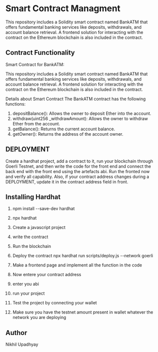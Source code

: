 
# Smart Contract Managment
This repository includes a Solidity smart contract named BankATM that offers fundamental banking services like deposits, withdrawals, and account balance retrieval. A frontend solution for interacting with the contract on the Ethereum blockchain is also included in the contract.





## Contract Functionality


Smart Contract for BankATM:

This repository includes a Solidity smart contract named BankATM that offers fundamental banking services like deposits, withdrawals, and account balance retrieval. A frontend solution for interacting with the contract on the Ethereum blockchain is also included in the contract.

Details about Smart Contract 
The BankATM contract has the following functions:

1. depositBalance(): Allows the owner to deposit Ether into the account.
2. withdraw(uint256 _withdrawAmount): Allows the owner to withdraw Ether from the account.
3. getBalance(): Returns the current account balance.
4. getOwner(): Returns the address of the account owner.
## DEPLOYMENT
Create a hardhat project, add a contract to it, run your blockchain through Goerli Testnet, and then write the code for the front end and connect the back end with the front end using the artefacts abi.
Run the fronted now and verify all capability. 
Also, if your contract address changes during a DEPLOYMENT, update it in the contract address field in front.
## Installing Hardhat

1. npm install --save-dev hardhat

2. npx hardhat 

3. Create a javascript project 

4. write the contract 

5. Run the blockchain

6. Deploy the contract 
   npx hardhat run scripts/deploy.js --network goerli 

7. Make a frontend page and implement all the function in the code 

8. Now entere your contract address
   
9. enter you abi 
10. run your project
11. Test the project by connecting your wallet
12. Make sure you have the testnet amount present in wallet whatever the network you are deploying


## Author
Nikhil Upadhyay
